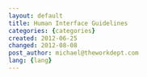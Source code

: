 ```yaml
---
layout: default
title: Human Interface Guidelines
categories: {categories}
created: 2012-06-25
changed: 2012-08-08
post_author: michael@theworkdept.com
lang: {lang}
---
```

 
